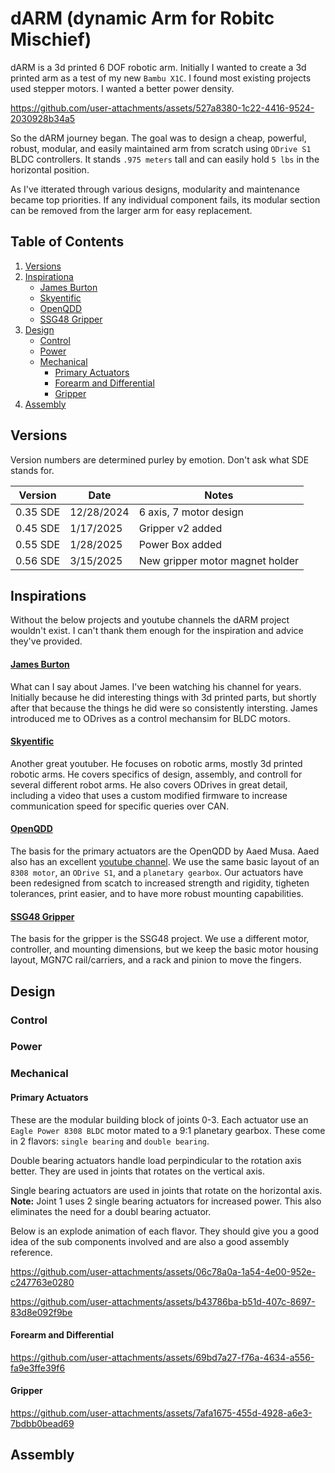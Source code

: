 # dARM (dynamic Arm for Robitc Mischief)
dARM is a 3d printed 6 DOF robotic arm. Initially I wanted to create a 3d printed arm as a test of my new `Bambu X1C`. I found most existing projects used stepper motors.  I wanted a better power density.

https://github.com/user-attachments/assets/527a8380-1c22-4416-9524-2030928b34a5

So the dARM journey began. The goal was to design a cheap, powerful, robust, modular, and easily maintained arm from scratch using `ODrive S1` BLDC controllers.  It stands `.975 meters` tall and can easily hold `5 lbs` in the horizontal position.

As I've itterated through various designs, modularity and maintenance became top priorities.  If any individual component fails, its modular section can be removed from the larger arm for easy replacement.

## Table of Contents
1. [Versions](#versions)
2. [Inspirationa](#inspirations)
    - [James Burton](#james-burton)
    - [Skyentific](#Skyentific)
    - [OpenQDD](#openqdd)
    - [SSG48 Gripper](#ssg48-gripper)
3. [Design](#design)
    - [Control](#control)
    - [Power](#power)
    - [Mechanical](#mechanical)
        - [Primary Actuators](#primary-actuators)
        - [Forearm and Differential](#forearm-and-differential)
        - [Gripper](#gripper)
4. [Assembly](#assembly)

## Versions
Version numbers are determined purley by emotion. Don't ask what SDE stands for.

| Version   | Date          | Notes                             |
|---        | ---           | ---                               |
| 0.35 SDE  | 12/28/2024    | 6 axis, 7 motor design            |
| 0.45 SDE  | 1/17/2025     | Gripper v2 added                  |
| 0.55 SDE  | 1/28/2025     | Power Box added                   |
| 0.56 SDE  | 3/15/2025     | New gripper motor magnet holder   | 

## Inspirations
Without the below projects and youtube channels the dARM project wouldn't exist.  I can't thank them enough for the inspiration and advice they've provided.

#### [James Burton](https://www.youtube.com/@jamesbruton)
What can I say about James.  I've been watching his channel for years.  Initially because he did interesting things with 3d printed parts, but shortly after that because the things he did were so consistently intersting.  James introduced me to ODrives as a control mechansim for BLDC motors.

#### [Skyentific](https://www.youtube.com/@Skyentific)
Another great youtuber.  He focuses on robotic arms, mostly 3d printed robotic arms. He covers specifics of design, assembly, and controll for several different robot arms.  He also covers ODrives in great detail, including a video that uses a custom modified firmware to increase communication speed for specific queries over CAN.

#### [OpenQDD](https://www.aaedmusa.com/projects/openqdd)
The basis for the primary actuators are the OpenQDD by Aaed Musa.  Aaed also has an excellent [youtube channel](https://www.youtube.com/@aaedmusa). We use the same basic layout of an `8308 motor`, an `ODrive S1`, and a `planetary gearbox`. Our actuators have been redesigned from scatch to increased strength and rigidity, tigheten tolerances, print easier, and to have more robust mounting capabilities.

#### [SSG48 Gripper](https://source-robotics.github.io/SSG48-gripper-docs/page1_about_the_gripper)
The basis for the gripper is the SSG48 project.  We use a different motor, controller, and mounting dimensions, but we keep the basic motor housing layout, MGN7C rail/carriers, and a rack and pinion to move the fingers.

## Design

### Control

### Power

### Mechanical

#### Primary Actuators
These are the modular building block of joints 0-3. Each actuator use an `Eagle Power 8308 BLDC` motor mated to a 9:1 planetary gearbox. These come in 2 flavors: `single bearing` and `double bearing`.  

Double bearing actuators handle load perpindicular to the rotation axis better. They are used in joints that rotates on the vertical axis. 

Single bearing actuators are used in joints that rotate on the horizontal axis. **Note:** Joint 1 uses 2 single bearing actuators for increased power. This also eliminates the need for a doubl bearing actuator.

Below is an explode animation of each flavor.  They should give you a good idea of the sub components involved and are also a good assembly reference.

https://github.com/user-attachments/assets/06c78a0a-1a54-4e00-952e-c247763e0280

https://github.com/user-attachments/assets/b43786ba-b51d-407c-8697-83d8e092f9be

#### Forearm and Differential

https://github.com/user-attachments/assets/69bd7a27-f76a-4634-a556-fa9e3ffe39f6

#### Gripper

https://github.com/user-attachments/assets/7afa1675-455d-4928-a6e3-7bdbb0bead69

## Assembly
